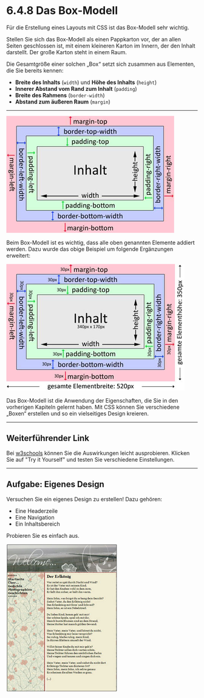 # 6.4.8 Das Box-Modell

Für die Erstellung eines Layouts mit CSS ist das Box-Modell sehr wichtig.

Stellen Sie sich das Box-Modell als einen Pappkarton vor, der an allen Seiten geschlossen ist, mit einem kleineren Karton im Innern, der den Inhalt darstellt. Der große Karton steht in einem Raum.

Die Gesamtgröße einer solchen „Box“ setzt sich zusammen aus Elementen, die Sie bereits kennen:

- **Breite des Inhalts** (`width`) und **Höhe des Inhalts** (`height`)
- **Innerer Abstand vom Rand zum Inhalt** (`padding`)
- **Breite des Rahmens** (`border-width`)
- **Abstand zum äußeren Raum** (`margin`)

---

![Veranschaulichtes Box-Modell](media/4_3_boxmodell.jpg)

Beim Box-Modell ist es wichtig, dass alle oben genannten Elemente addiert werden. Dazu wurde das obige Beispiel um folgende Ergänzungen erweitert:

![Box-Modell mit Größenergänzungen](media/4_3_boxmodell2.jpg)

Das Box-Modell ist die Anwendung der Eigenschaften, die Sie in den vorherigen Kapiteln gelernt haben. Mit CSS können Sie verschiedene „Boxen“ erstellen und so ein vielseitiges Design kreieren.

---

## Weiterführender Link

Bei [w3schools](https://www.w3schools.com/cssref/css3_pr_box-sizing.asp) können Sie die Auswirkungen leicht ausprobieren. Klicken Sie auf "Try it Yourself" und testen Sie verschiedene Einstellungen.

---

## Aufgabe: Eigenes Design

Versuchen Sie ein eigenes Design zu erstellen! Dazu gehören:

- Eine Headerzeile
- Eine Navigation
- Ein Inhaltsbereich

Probieren Sie es einfach aus.

![Aufgabe zum Box-Modell](media/4_3_boxmodell_aufgabe.jpg)
